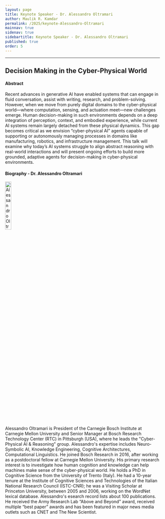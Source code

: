 ```yaml
---
layout: page
title: Keynote Speaker - Dr. Alessandro Oltramari
author: Maulik R. Kamdar
permalink: /2025/keynote-Alessandro-Oltramari
mainnav: true
sidenav: true
sidebartitle: Keynote Speaker - Dr. Alessandro Oltramari
published: true
order: 5
---
```


----------------------------------------------------------------

## **Decision Making in the Cyber-Physical World**

#### **Abstract**

Recent advances in generative AI have enabled systems that can engage in fluid conversation, assist with writing, research, and problem-solving. However, when we move from purely digital domains to the cyber-physical world—where computation, sensing, and actuation meet—new challenges emerge. Human decision-making in such environments depends on a deep integration of perception, context, and embodied experience, while current AI systems remain largely detached from these physical dynamics. This gap becomes critical as we envision “cyber-physical AI” agents capable of supporting or autonomously managing processes in domains like manufacturing, robotics, and infrastructure management. This talk will examine why today’s AI systems struggle to align abstract reasoning with real-world interactions and will present ongoing efforts to build more grounded, adaptive agents for decision-making in cyber-physical environments.

#### **Biography - Dr. Alessandro Oltramari**

<img src="https://us2ts.org/2025/images/OltramariHeadshot.jpeg" alt="Alessandro Oltramari" width="20%">


Alessandro Oltramari is President of the Carnegie Bosch Institute at Carnegie Mellon University and Senior Manager at Bosch Research Technology Center (RTC) in Pittsburgh (USA), where he leads the "Cyber-Physical AI & Reasoning" group.
Alessandro's expertise includes Neuro-Symbolic AI, Knowledge Engineering, Cognitive Architectures, Computational Linguistics.
He joined Bosch Research in 2016, after working as a postdoctoral fellow at Carnegie Mellon University. His primary research interest is to investigate how human cognition and knowledge can help machines make sense of the cyber-physical world. He holds a PhD in Cognitive Science from the University of Trento (Italy). He had a 10-year tenure at the Institute of Cognitive Sciences and Technologies of the Italian National Research Council (ISTC-CNR); he was a Visiting Scholar at Princeton University, between 2005 and 2006, working on the WordNet lexical database. Alessandro's esearch record lists about 100 publications. He received the Army Research Lab “Above and Beyond” award, received multiple “best paper” awards and has been featured in major news media outlets such as CNET and The New Scientist.